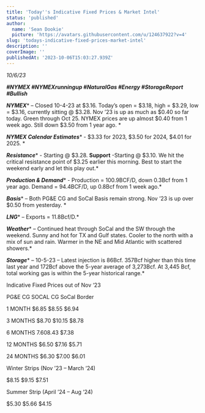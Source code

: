 ```yaml
---
title: 'Today''s Indicative Fixed Prices & Market Intel'
status: 'published'
author:
  name: 'Sean Dookie'
  picture: 'https://avatars.githubusercontent.com/u/124637922?v=4'
slug: 'todays-indicative-fixed-prices-market-intel'
description: ''
coverImage: ''
publishedAt: '2023-10-06T15:03:27.939Z'
---
```


*10/6/23*

***\#NYMEX #NYMEXrunningup #NaturalGas #Energy #StorageReport #Bullish***

***NYMEX**** – Closed 10-4-23 at $3.16. Today’s open = $3.18, high = $3.29, low = $3.16, currently sitting @ $3.28. Nov ’23 is up as much as $0.40 so far today. Green through Oct 25. NYMEX prices are up almost $0.40 from 1 week ago. Still down $3.50 from 1 year ago. *

***NYMEX Calendar Estimates**** \- $3.33 for 2023, $3.50 for 2024, $4.01 for 2025. *

***Resistance**** \- Starting @ $3.28. ****Support**** \-Starting @ $3.10. We hit the critical resistance point of $3.25 earlier this morning. Best to start the weekend early and let this play out.*

***Production & Demand**** \- Production = 100.9BCF/D, down 0.3Bcf from 1 year ago. Demand = 94.4BCF/D, up 0.8Bcf from 1 week ago.*

***Basis**** – Both PG&E CG and SoCal Basis remain strong. Nov ’23 is up over $0.50 from yesterday. *

***LNG**** – Exports = 11.8Bcf/D.*

***Weather**** – Continued heat through SoCal and the SW through the weekend. Sunny and hot for TX and Gulf states. Cooler to the north with a mix of sun and rain. Warmer in the NE and Mid Atlantic with scattered showers.*

***Storage**** – 10-5-23 – Latest injection is 86Bcf. 357Bcf higher than this time last year and 172Bcf above the 5-year average of 3,273Bcf. At 3,445 Bcf, total working gas is within the 5-year historical range.*

Indicative Fixed Prices out of Nov ‘23

PG&E CG SOCAL CG SoCal Border

1 MONTH $6.85 $8.55 $6.94

3 MONTHS $8.70 $10.15 $8.78

6 MONTHS $7.60 $8.43 $7.38

12 MONTHS $6.50 $7.16 $5.71

24 MONTHS $6.30 $7.00 $6.01

Winter Strips (Nov ’23 – March ‘24)

$8.15 $9.15 $7.51

Summer Strip (April ’24 – Aug ‘24)

$5.30 $5.66 $4.15

